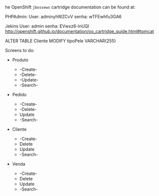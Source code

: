he OpenShift `jbossews` cartridge documentation can be found at:

PHPAdmin:
User:  adminyhWZCvV
senha: wTFEwhfu3GA6

Jekins 
User: admin
senha: EVwxz6-lnUQl
http://openshift.github.io/documentation/oo_cartridge_guide.html#tomcat

ALTER TABLE Cliente MODIFY tipoPele VARCHAR(255)

Screens to do:

- Produto
  * -Create-
  * -Delete-
  * -Update-
  * -Search-

- Pedido
  * -Create-
  * -Delete-
  * Update
  * -Search-

- Cliente
  * -Create-
  * Delete
  * Update
  * -Search-

- Venda
  * -Create-
  * Delete
  * Update
  * -Search-